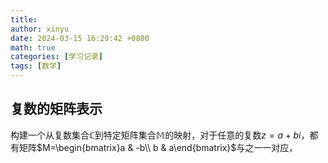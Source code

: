 ```yaml
---
title: 
author: xinyu
date: 2024-03-15 16:29:42 +0800
math: true
categories: [学习记录]
tags: [数学]
---
```

## 复数的矩阵表示

构建一个从复数集合$\mathbb{C}$到特定矩阵集合$\mathbb{M}$的映射，对于任意的复数$z=a+bi$，都有矩阵$M=\begin{bmatrix}a & -b\\ b & a\end{bmatrix}$与之一一对应，